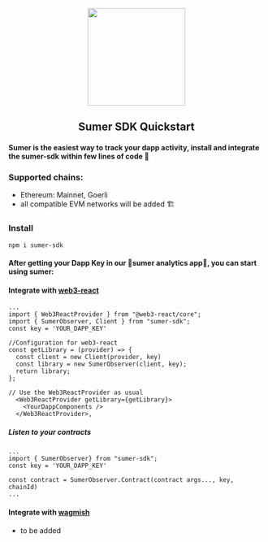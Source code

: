 <p align="center">
  <a href="http://getsumer.com">
    <img src="https://uploads-ssl.webflow.com/633ab0cd3a69e79d248f3b25/633abf29186753321feb30c4_sumer-logo-v1.svg" loading="lazy" width="192px" height="192px"/>
  </a>
</p>

<h2 align="center">
  Sumer SDK Quickstart
</h2>

#### Sumer is the easiest way to track your dapp activity, install and integrate the sumer-sdk within few lines of code  :rocket:


### Supported chains:
- Ethereum: Mainnet, Goerli
- all compatible EVM networks will be added :building_construction:

### Install
```
npm i sumer-sdk
```

#### After getting your Dapp Key in our :parrot:sumer analytics app:parrot:, you can start using sumer:

#### Integrate with [web3-react](https://github.com/Uniswap/web3-react)
```JS
...
import { Web3ReactProvider } from "@web3-react/core";
import { SumerObserver, Client } from "sumer-sdk";
const key = 'YOUR_DAPP_KEY'

//Configuration for web3-react
const getLibrary = (provider) => {
  const client = new Client(provider, key)
  const library = new SumerObserver(client, key);
  return library;
};

// Use the Web3ReactProvider as usual
  <Web3ReactProvider getLibrary={getLibrary}>
    <YourDappComponents />
  </Web3ReactProvider>,
```

##### Listen to your contracts
```JS
...
import { SumerObserver} from "sumer-sdk";
const key = 'YOUR_DAPP_KEY'

const contract = SumerObserver.Contract(contract args..., key, chainId)
...

```


#### Integrate with [wagmish](https://wagmi.sh/)
- to be added
